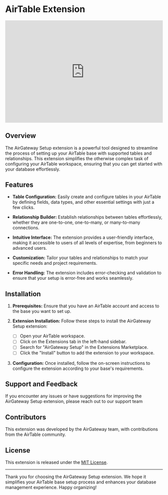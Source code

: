 # AirTable Extension
<div style="position: relative; padding-bottom: 64.86486486486486%; height: 0;"><iframe src="https://www.loom.com/embed/5031cab52e84464882fc3f38a7439d07?sid=acdab45c-2c69-4ce1-8fa6-1e484b2e390c" frameborder="0" webkitallowfullscreen mozallowfullscreen allowfullscreen style="position: absolute; top: 0; left: 0; width: 100%; height: 100%;"></iframe></div>

## Overview

The AirGateway Setup extension is a powerful tool designed to streamline the process of setting up your AirTable base with supported tables and relationships. This extension simplifies the otherwise complex task of configuring your AirTable workspace, ensuring that you can get started with your database effortlessly.

## Features

- **Table Configuration:** Easily create and configure tables in your AirTable by defining fields, data types, and other essential settings with just a few clicks.

- **Relationship Builder:** Establish relationships between tables effortlessly, whether they are one-to-one, one-to-many, or many-to-many connections.

- **Intuitive Interface:** The extension provides a user-friendly interface, making it accessible to users of all levels of expertise, from beginners to advanced users.

- **Customization:** Tailor your tables and relationships to match your specific needs and project requirements.

- **Error Handling:** The extension includes error-checking and validation to ensure that your setup is error-free and works seamlessly.

## Installation

1. **Prerequisites:** Ensure that you have an AirTable account and access to the base you want to set up.

2. **Extension Installation:** Follow these steps to install the AirGateway Setup extension:

   - [ ] Open your AirTable workspace.
   - [ ] Click on the Extensions tab in the left-hand sidebar.
   - [ ] Search for "AirGateway Setup" in the Extensions Marketplace.
   - [ ] Click the "Install" button to add the extension to your workspace.

3. **Configuration:** Once installed, follow the on-screen instructions to configure the extension according to your base's requirements.

## Support and Feedback

If you encounter any issues or have suggestions for improving the AirGateway Setup extension, please reach out to our support team 

## Contributors

This extension was developed by the AirGateway team, with contributions from the AirTable community.

## License

This extension is released under the [MIT License](LICENSE.md).

---

Thank you for choosing the AirGateway Setup extension. We hope it simplifies your AirTable base setup process and enhances your database management experience. Happy organizing!
